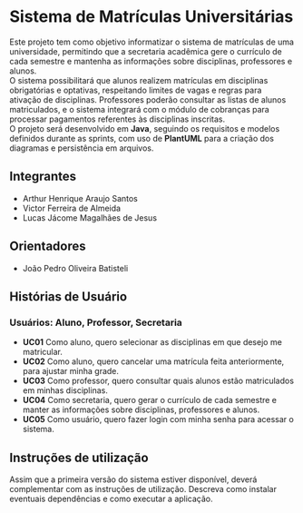 # Sistema de Matrículas Universitárias
Este projeto tem como objetivo informatizar o sistema de matrículas de uma universidade, permitindo que a secretaria acadêmica gere o currículo de cada semestre e mantenha as informações sobre disciplinas, professores e alunos.  
O sistema possibilitará que alunos realizem matrículas em disciplinas obrigatórias e optativas, respeitando limites de vagas e regras para ativação de disciplinas. Professores poderão consultar as listas de alunos matriculados, e o sistema integrará com o módulo de cobranças para processar pagamentos referentes às disciplinas inscritas.  
O projeto será desenvolvido em **Java**, seguindo os requisitos e modelos definidos durante as sprints, com uso de **PlantUML** para a criação dos diagramas e persistência em arquivos.


## Integrantes
* Arthur Henrique Araujo Santos
* Victor Ferreira de Almeida
* Lucas Jácome Magalhães de Jesus

## Orientadores
* João Pedro Oliveira Batisteli

## Histórias de Usuário
### Usuários: Aluno, Professor, Secretaria
- **UC01** Como aluno, quero selecionar as disciplinas em que desejo me matricular.  
- **UC02** Como aluno, quero cancelar uma matrícula feita anteriormente, para ajustar minha grade.  
- **UC03** Como professor, quero consultar quais alunos estão matriculados em minhas disciplinas.  
- **UC04** Como secretaria, quero gerar o currículo de cada semestre e manter as informações sobre disciplinas, professores e alunos.   
- **UC05** Como usuário, quero fazer login com minha senha para acessar o sistema.  

## Instruções de utilização
Assim que a primeira versão do sistema estiver disponível, deverá complementar com as instruções de utilização. Descreva como instalar eventuais dependências e como executar a aplicação.